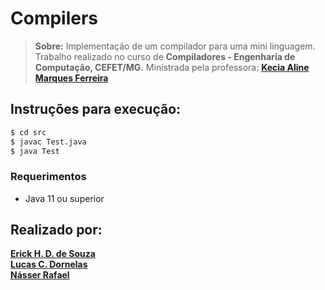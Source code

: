 # **Compilers**

> **Sobre:** Implementação de um compilador para uma mini linguagem. Trabalho realizado no curso de **Compiladores - Engenharia de Computação, CEFET/MG.** Ministrada pela professora: [**Kecia Aline Marques Ferreira**](http://lattes.cnpq.br/5681147676729706)

## Instruções para execução:

```bash
$ cd src
$ javac Test.java
$ java Test
```
### Requerimentos

* Java 11 ou superior

## Realizado por:

[**Erick H. D. de Souza**](https://github.com/ErickHDdS) <br>
[**Lucas C. Dornelas**](https://github.com/lucascdornelas) <br>
[**Násser Rafael**](https://github.com/nasserrafaelfk)
